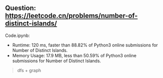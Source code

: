 ## Question: https://leetcode.cn/problems/number-of-distinct-islands/

Code.ipynb:
* Runtime: 120 ms, faster than 88.82% of Python3 online submissions for Number of Distinct Islands.
* Memory Usage: 17.9 MB, less than 50.59% of Python3 online submissions for Number of Distinct Islands.
> dfs + graph